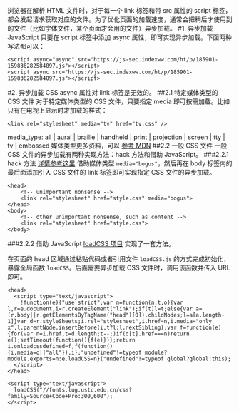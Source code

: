 浏览器在解析 HTML 文件时，对于每一个 link 标签和带 src 属性的 script 标签，都会发起请求获取对应的文件。为了优化页面的加载速度，通常会把稍后才使用到的文件（比如字体文件，某个页面才会用的文件）异步加载。
#1. 异步加载 JavaScript
只要在 script 标签中添加 async 属性，即可实现异步加载。下面两种写法都可以：
```
<script async="async" src="https://js-sec.indexww.com/ht/p/185901-159836282584097.js"></script>
<script async src="https://js-sec.indexww.com/ht/p/185901-159836282584097.js"></script>
```
#2. 异步加载 CSS
async 属性对 link 标签是无效的。
##2.1 特定媒体类型的 CSS 文件
对于特定媒体类型的 CSS 文件，只要指定 media 即可按需加载。比如只有在电视上显示时才加载的样式：
```
<link rel="stylesheet" media="tv" href="tv.css" />
```
media_type: all | aural | braille | handheld | print | projection | screen | tty | tv | embossed
媒体类型更多资料，可以 [参考 MDN](https://developer.mozilla.org/zh-CN/docs/Web/Guide/CSS/Media_queries)
##2.2 一般 CSS 文件
一般 CSS 文件的异步加载有两种实现方法：hack 方法和借助 JavaScript。
###2.2.1 hack 方法
[详情参考这里](https://codepen.io/tigt/post/async-css-without-javascript)
借助媒体类型 `media="bogus"`，然后再在 body 标签内的最后面添加引入 CSS 文件的 link 标签即可实现指定 CSS 文件的异步加载。
```
<head>
    <!-- unimportant nonsense -->
    <link rel="stylesheet" href="style.css" media="bogus">
</head>
<body>
    <!-- other unimportant nonsense, such as content -->
    <link rel="stylesheet" href="style.css">
</body>
```
###2.2.2 借助 JavaScript
[loadCSS 项目](https://github.com/filamentgroup/loadCSS) 实现了一套方法。

在页面的 head 区域通过粘贴代码或者引用文件 `loadCSS.js` 的方式完成初始化，暴露全局函数 `loadCSS`。后面需要异步加载 CSS 文件时，调用该函数并传入 URL 即可。
```
<head>
  <script type="text/javascript">
    !function(e){"use strict";var n=function(n,t,o){var l,r=e.document,i=r.createElement("link");if(t)l=t;else{var a=(r.body||r.getElementsByTagName("head")[0]).childNodes;l=a[a.length-1]}var d=r.styleSheets;i.rel="stylesheet",i.href=n,i.media="only x",l.parentNode.insertBefore(i,t?l:l.nextSibling);var f=function(e){for(var n=i.href,t=d.length;t--;)if(d[t].href===n)return e();setTimeout(function(){f(e)})};return i.onloadcssdefined=f,f(function(){i.media=o||"all"}),i};"undefined"!=typeof module?module.exports=n:e.loadCSS=n}("undefined"!=typeof global?global:this);
  </script>
</head>

<script type="text/javascript">
  loadCSS("//fonts.lug.ustc.edu.cn/css?family=Source+Code+Pro:300,600");
</script>
```